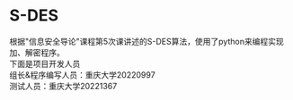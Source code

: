 # S-DES
根据"信息安全导论"课程第5次课讲述的S-DES算法，使用了python来编程实现加、解密程序。  
下面是项目开发人员  
组长&程序编写人员：重庆大学20220997  
测试人员：重庆大学20221367  
